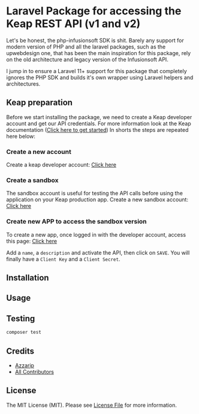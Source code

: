 # Laravel Package for accessing the Keap REST API (v1 and v2)

Let's be honest, the php-infusionsoft SDK is shit.
Barely any support for modern version of PHP and all the laravel packages, such as the upwebdesign one, that has been the main inspiration for this package, rely on the old architecture and legacy version of the Infusionsoft API.

I jump in to ensure a Laravel 11+ support for this package that completely ignores the PHP SDK and builds it's own wrapper using Laravel helpers and architectures.

## Keap preparation

Before we start installing the package, we need to create a Keap developer account and get our API credentials.
For more information look at the Keap documentation ([Click here to get started](https://developer.keap.com/get-started/))
In shorts the steps are repeated here below:

### Create a new account

Create a keap developer account: [Click here](https://keys.developer.keap.com/accounts/create)

### Create a sandbox

The sandbox account is useful for testing the API calls before using the application on your Keap production app.
Create a new sandbox account: [Click here](https://sandbox.keap.com/)

### Create new APP to access the sandbox version

To create a new app, once logged in with the developer account, access this page: [Click here](https://keys.developer.keap.com/my-apps/new-app)

Add a `name`, a `description` and activate the API, then click on `SAVE`.
You will finally have a `Client Key` and a `Client Secret`.

## Installation

## Usage

## Testing

```bash
composer test
```

## Credits

-   [Azzarip](https://github.com/Azzarip)
-   [All Contributors](../../contributors)

## License

The MIT License (MIT). Please see [License File](LICENSE.md) for more information.

